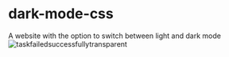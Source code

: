 # dark-mode-css
A website with the option to switch between light and dark mode
![taskfailedsuccessfullytransparent](https://user-images.githubusercontent.com/90526626/182991701-30b3cfb3-6a20-46e0-ab3c-b91b6b0287dc.png)
